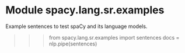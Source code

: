 Module spacy.lang.sr.examples
=============================
Example sentences to test spaCy and its language models.

>>> from spacy.lang.sr.examples import sentences
>>> docs = nlp.pipe(sentences)